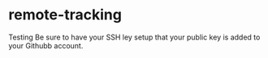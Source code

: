 # remote-tracking
Testing
B e   s u r e   t o   h a v e   y o u r   S S H   l e y   s e t u p   t h a t   y o u r   p u b l i c   k e y   i s   a d d e d   t o   y o u r   G i t h u b b   a c c o u n t .  
 